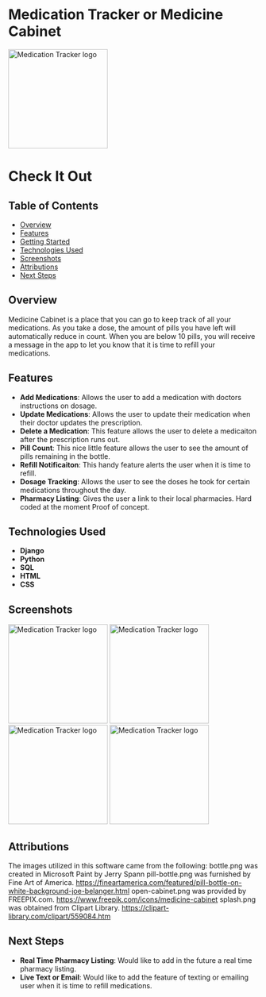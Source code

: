 # Medication Tracker or Medicine Cabinet

<img src="main-app/static/images/README-images/logo-screen.png" alt="Medication Tracker logo" width="200"/>

# Check It Out

## Table of Contents
- [Overview](#overview)
- [Features](#features)
- [Getting Started](#getting-started)
- [Technologies Used](#technologies-used)
- [Screenshots](#screenshots)
- [Attributions](#attributions)
- [Next Steps](#next-steps)

## Overview
Medicine Cabinet is a place that you can go to keep track of all your medications.  As you take a dose, the amount of pills you have left will automatically reduce in count.  When you are below 10 pills, you will receive a message in the app to let you know that it is time to refill your medications.

## Features
- **Add Medications**: Allows the user to add a medication with doctors instructions on dosage.
- **Update Medications**: Allows the user to update their medication when their doctor updates the prescription.
- **Delete a Medication**: This feature allows the user to delete a medicaiton after the prescription runs out.
- **Pill Count**: This nice little feature allows the user to see the amount of pills remaining in the bottle.
- **Refill Notificaiton**: This handy feature alerts the user when it is time to refill.
- **Dosage Tracking**: Allows the user to see the doses he took for certain medications throughout the day.
- **Pharmacy Listing**: Gives the user a link to their local pharmacies.  Hard coded at the moment Proof of concept.

## Technologies Used
- **Django**
- **Python**
- **SQL**
- **HTML**
- **CSS**

## Screenshots
<img src="/static/images/README-images/my-cabinet.png" alt="Medication Tracker logo" width="200"/>
<img src="static/images/README-images/detail-screen.png" alt="Medication Tracker logo" width="200"/>
<img src="static/images/README-images/edit-screen.png" alt="Medication Tracker logo" width="200"/>
<img src="static/images/README-images/delete-screen.png" alt="Medication Tracker logo" width="200"/>

## Attributions
The images utilized in this software came from the following:
bottle.png was created in Microsoft Paint by Jerry Spann
pill-bottle.png was furnished by Fine Art of America. https://fineartamerica.com/featured/pill-bottle-on-white-background-joe-belanger.html
open-cabinet.png was provided by FREEPIX.com. https://www.freepik.com/icons/medicine-cabinet
splash.png was obtained from Clipart Library. https://clipart-library.com/clipart/559084.htm

## Next Steps
- **Real Time Pharmacy Listing**: Would like to add in the future a real time pharmacy listing.
- **Live Text or Email**: Would like to add the feature of texting or emailing user when it is time to refill medications.





